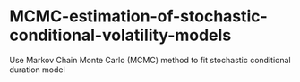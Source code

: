 # MCMC-estimation-of-stochastic-conditional-volatility-models
Use Markov Chain Monte Carlo (MCMC) method to fit stochastic conditional duration model
